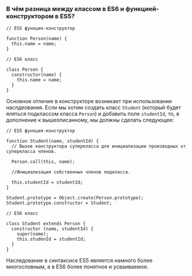 ### В чём разница между классом в ES6 и функцией-конструктором в ES5?

~~~~
// ES5 функция-конструктор

function Person(name) {
  this.name = name;
}

// ES6 класс

class Person {
  constructor(name) {
    this.name = name;
  }
}
~~~~

Основное отличие в конструкторе возникает при использовании наслдеования. Если мы хотим создать класс `Student` (который будет яляться подклассом класса `Person`) и добавить поле `studentId`, то, в дополнение к вышеописанному, мы должны сделать следующее:

~~~~
// ES5 функция-конструктор

function Student(name, studentId) {
  // Вызов конструктора суперкласса для инициализации производных от суперкласса членов.

  Person.call(this, name);

  //Инициализация собственных членов подкласса.

  this.studentId = studentId;
}

Student.prototype = Object.create(Person.prototype);
Student.prototype.constructor = Student;

// ES6 класс

class Student extends Person {
  constructor (name, studentId) {
    super(name);
    this.studenId = studentId;
  }
}
~~~~

Наследование в синтаксисе ES5 является намного более многословным, а в ES6 более понятное и усваиваемое.